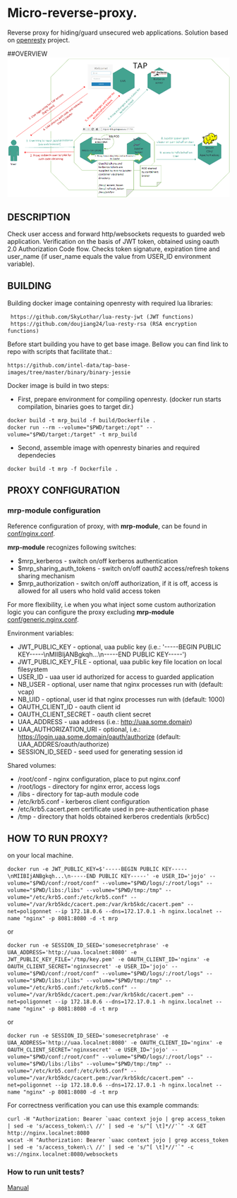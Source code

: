 # Micro-reverse-proxy.
Reverse proxy for hiding/guard unsecured web applications. Solution based on [openresty](https://openresty.org) project.

##OVERVIEW
![](wikiimages/micro_rev_proxy.png)

## DESCRIPTION
Check user access and forward http/websockets requests to guarded web application.
Verification on the basis of JWT token, obtained using oauth 2.0 Authorization Code flow. Checks token signature, expiration time
and user_name (if user_name equals the value from USER_ID environment variable).

## BUILDING
Building docker image containing openresty with required lua libraries:
```
 https://github.com/SkyLothar/lua-resty-jwt (JWT functions)
 https://github.com/doujiang24/lua-resty-rsa (RSA encryption functions)
```

Before start building you have to get base image. Bellow you can find link to repo with scripts that facilitate that.:
```
https://github.com/intel-data/tap-base-images/tree/master/binary/binary-jessie
```

Docker image is build in two steps:

* First, prepare environment for compiling openresty. (docker run starts compilation, binaries goes to target dir.)
```
docker build -t mrp_build -f build/Dockerfile .
docker run --rm --volume="$PWD/target:/opt" --volume="$PWD/target:/target" -t mrp_build
```
* Second, assemble image with openresty binaries and required dependecies
```
docker build -t mrp -f Dockerfile .
```

## PROXY CONFIGURATION

### mrp-module configuration
Reference configuration of proxy, with **mrp-module**, can be found in [conf/nginx.conf](conf/nginx.conf). 

**mrp-module** recognizes following switches:
* $mrp_kerberos - switch on/off kerberos authentication
* $mrp_sharing_auth_tokens - switch on/off oauth2 access/refresh tokens sharing mechanism
* $mrp_authorization - switch on/off authorization, if it is off, access is allowed for all users who hold valid access token   

For more flexibility, i.e when you what inject some custom authorization logic you can configure the proxy excluding **mrp-module** [conf/generic.nginx.conf](conf/generic.nginx.conf).

Environment variables:
*  JWT_PUBLIC_KEY - optional, uaa public key (i.e.: '-----BEGIN PUBLIC KEY-----\nMIIBIjANBgkqh...\n-----END PUBLIC KEY-----')
*  JWT_PUBLIC_KEY_FILE - optional, uaa public key file location on local filesystem
*  USER_ID - uaa user id authorized for access to guarded application
*  NB_USER - optional, user name that nginx processes run with (default: vcap)
*  NB_UID - optional, user id that nginx processes run with (default: 1000)
*  OAUTH_CLIENT_ID - oauth client id
*  OAUTH_CLIENT_SECRET - oauth client secret
*  UAA_ADDRESS - uaa address (i.e.: http://uaa.some.domain)
*  UAA_AUTHORIZATION_URI - optional, i.e.: https://login.uaa.some.domain/oauth/authorize (default: UAA_ADDRES/oauth/authorize)
*  SESSION_ID_SEED - seed used for generating session id

Shared volumes:
*  /root/conf - nginx configuration, place to put nginx.conf
*  /root/logs - directory for nginx error, access logs
*  /libs - directory for tap-auth module code
*  /etc/krb5.conf - kerberos client configuration
*  /etc/krb5.cacert.pem certificate used in pre-authentication phase
*  /tmp - directory that holds obtained kerberos credentials (krb5cc)

## HOW TO RUN PROXY?
on your local machine.
```
docker run -e JWT_PUBLIC_KEY=$'-----BEGIN PUBLIC KEY-----\nMIIBIjANBgkqh...\n-----END PUBLIC KEY-----' -e USER_ID='jojo' --volume="$PWD/conf:/root/conf" --volume="$PWD/logs/:/root/logs" --volume="$PWD/libs:/libs" --volume="$PWD/tmp:/tmp" --volume="/etc/krb5.conf:/etc/krb5.conf" --volume="/var/krb5kdc/cacert.pem:/var/krb5kdc/cacert.pem" --net=poligonnet --ip 172.18.0.6 --dns=172.17.0.1 -h nginx.localnet --name "nginx" -p 8081:8080 -d -t mrp
```
or
```
docker run -e SESSION_ID_SEED='somesecretphrase' -e UAA_ADDRESS='http://uaa.localnet:8080' -e JWT_PUBLIC_KEY_FILE='/tmp/key.pem' -e OAUTH_CLIENT_ID='nginx' -e OAUTH_CLIENT_SECRET='nginxsecret' -e USER_ID='jojo' --volume="$PWD/conf:/root/conf" --volume="$PWD/logs/:/root/logs" --volume="$PWD/libs:/libs" --volume="$PWD/tmp:/tmp" --volume="/etc/krb5.conf:/etc/krb5.conf" --volume="/var/krb5kdc/cacert.pem:/var/krb5kdc/cacert.pem" --net=poligonnet --ip 172.18.0.6 --dns=172.17.0.1 -h nginx.localnet --name "nginx" -p 8081:8080 -d -t mrp
```
or
```
docker run -e SESSION_ID_SEED='somesecretphrase' -e UAA_ADDRESS='http://uaa.localnet:8080' -e OAUTH_CLIENT_ID='nginx' -e OAUTH_CLIENT_SECRET='nginxsecret' -e USER_ID='jojo' --volume="$PWD/conf:/root/conf" --volume="$PWD/logs/:/root/logs" --volume="$PWD/libs:/libs" --volume="$PWD/tmp:/tmp" --volume="/etc/krb5.conf:/etc/krb5.conf" --volume="/var/krb5kdc/cacert.pem:/var/krb5kdc/cacert.pem" --net=poligonnet --ip 172.18.0.6 --dns=172.17.0.1 -h nginx.localnet --name "nginx" -p 8081:8080 -d -t mrp
```
For correctness verification you can use this example commands:
```
curl -H "Authorization: Bearer `uaac context jojo | grep access_token | sed -e 's/access_token\:\ //' | sed -e 's/^[ \t]*//'`" -X GET http://nginx.localnet:8080
wscat -H "Authorization: Bearer `uaac context jojo | grep access_token | sed -e 's/access_token\:\ //' | sed -e 's/^[ \t]*//'`" -c ws://nginx.localnet:8080/websockets
```

### How to run unit tests?
[Manual](unittests/README.md)
